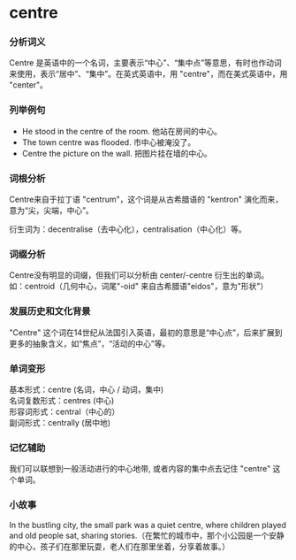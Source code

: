 # centre

### 分析词义

  

Centre 是英语中的一个名词，主要表示“中心”、“集中点”等意思，有时也作动词来使用，表示“居中”、“集中”。在英式英语中，用 "centre"，而在美式英语中，用 "center"。

  

### 列举例句

  

*   He stood in the centre of the room. 他站在房间的中心。
*   The town centre was flooded. 市中心被淹没了。
*   Centre the picture on the wall. 把图片挂在墙的中心。

  

### 词根分析

  

Centre来自于拉丁语 "centrum"，这个词是从古希腊语的 "kentron" 演化而来，意为“尖，尖端，中心”。

  

衍生词为：decentralise（去中心化），centralisation（中心化）等。

  

### 词缀分析

  

Centre没有明显的词缀，但我们可以分析由 center/-centre 衍生出的单词。  
如：centroid（几何中心，词尾"-oid" 来自古希腊语"eidos"，意为"形状"）

  

### 发展历史和文化背景

  

"Centre" 这个词在14世纪从法国引入英语，最初的意思是“中心点”，后来扩展到更多的抽象含义，如“焦点”，“活动的中心”等。

  

### 单词变形

  

基本形式：centre (名词，中心 / 动词，集中)  
名词复数形式：centres (中心)  
形容词形式：central（中心的）  
副词形式：centrally (居中地)

  

### 记忆辅助

  

我们可以联想到一般活动进行的中心地带, 或者内容的集中点去记住 "centre" 这个单词。

  

### 小故事

  

In the bustling city, the small park was a quiet centre, where children played and old people sat, sharing stories.（在繁忙的城市中，那个小公园是一个安静的中心，孩子们在那里玩耍，老人们在那里坐着，分享着故事。）
